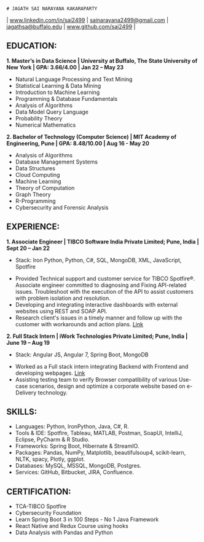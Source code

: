                                                                            # JAGATH SAI NARAYANA KAKARAPARTY

| www.linkedin.com/in/sai2499 | sainarayana2499@gmail.com | jagathsa@buffalo.edu | www.github.com/sai2499 |

## EDUCATION:
**1. Master’s in Data Science | University at Buffalo, The State University of New York | GPA: 3.66/4.00 | Jan 22 – May 23**
   - Natural Language Processing and Text Mining
   - Statistical Learning & Data Mining
   - Introduction to Machine Learning 
   - Programming & Database Fundamentals
   - Analysis of Algorithms
   - Data Model Query Language
   - Probability Theory
   - Numerical Mathematics

**2. Bachelor of Technology (Computer Science) | MIT Academy of Engineering, Pune | GPA: 8.48/10.00 | Aug 16 - May 20**
   - Analysis of Algorithms
   - Database Management Systems
   - Data Structures
   - Cloud Computing
   - Machine Learning
   - Theory of Computation
   - Graph Theory
   - R-Programming
   - Cybersecurity and Forensic Analysis
   
## EXPERIENCE: 
**1. Associate Engineer | TIBCO Software India Private Limited; Pune, India | Sept 20 – Jan 22**
   * Stack: Iron Python, Python, C#, SQL, MongoDB, XML, JavaScript, Spotfire
   - Provided Technical support and customer service for TIBCO Spotfire®. Associate engineer committed to diagnosing and Fixing API-related issues. Troubleshoot with the     execution of the API to assist customers with problem isolation and resolution.
   - Developing and integrating interactive dashboards with external websites using REST and SOAP API.
   - Research client's issues in a timely manner and follow up with the customer with workarounds and action plans. [Link](https://support.tibco.com/s/article/Calling-a-Stored-Procedure-in-Oracle-Database-using-IronPython-Script-in-TIBCO-Spotfire-throws-the-error-System-Data-OracleClient-OracleException-ORA-00900-invalid-SQL-statement)

**2. Full Stack Intern | iWork Technologies Private Limited; Pune, India | June 19 – Aug 19**
  * Stack: Angular JS, Angular 7, Spring Boot, MongoDB
  - Worked as a Full stack intern integrating Backend with Frontend and developing webpages. [Link](https://skipcart.com/)
  - Assisting testing team to verify Browser compatibility of various Use-case scenarios, design and optimize a corporate website based on e-Delivery technology.

## SKILLS:
  - Languages: Python, IronPython, Java, C#, R.
  - Tools & IDE: Spotfire, Tableau, MATLAB, Postman, SoapUI, IntelliJ, Eclipse, PyCharm & R Studio.
  - Frameworks: Spring Boot, Hibernate & StreamIO.
  - Packages: Pandas, NumPy, Matplotlib, beautifulsoup4, scikit-learn, NLTK, spacy, Plotly, ggplot.
  - Databases: MySQL, MSSQL, MongoDB, Postgres.
  - Services: GitHub, Bitbucket, JIRA, Confluence.

## CERTIFICATION:
  - TCA-TIBCO Spotfire
  - Cybersecurity Foundation
  - Learn Spring Boot 3 in 100 Steps - No 1 Java Framework
  - React Native and Redux Course using hooks
  - Data Analysis with Pandas and Python
